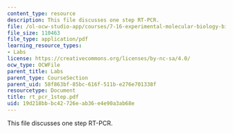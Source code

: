 ```yaml
---
content_type: resource
description: This file discusses one step RT-PCR.
file: /ol-ocw-studio-app/courses/7-16-experimental-molecular-biology-biotechnology-ii-spring-2005/19d218bbbc42726eab36e4e90a3ab68e_rt_pcr_1step.pdf
file_size: 110463
file_type: application/pdf
learning_resource_types:
- Labs
license: https://creativecommons.org/licenses/by-nc-sa/4.0/
ocw_type: OCWFile
parent_title: Labs
parent_type: CourseSection
parent_uid: 58f863bf-85bc-616f-511b-e276e701338f
resourcetype: Document
title: rt_pcr_1step.pdf
uid: 19d218bb-bc42-726e-ab36-e4e90a3ab68e
---
```

This file discusses one step RT-PCR.